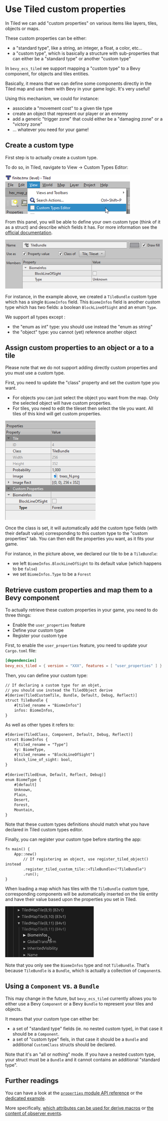 # Use Tiled custom properties

In Tiled we can add "custom properties" on various items like layers, tiles, objects or maps.

These custom properties can be either:

- a "standard type", like a string, an integer, a float, a color, etc...
- a "custom type", which is basically a structure with sub-properties that can either be a "standard type" or another "custom type"

In `bevy_ecs_tiled` we support mapping a "custom type" to a Bevy component, for objects and tiles entities.

Basically, it means that we can define some components directly in the Tiled map and use them with Bevy in your game logic.
It's very useful!

Using this mechanism, we could for instance:

- associate a "movement cost" to a given tile type
- create an object that represent our player or an ennemy
- add a generic "trigger zone" that could either be a "damaging zone" or a "victory zone"
- ... whatever you need for your game!

## Create a custom type

First step is to actually create a custom type.

To do so, in Tiled, navigate to View -> Custom Types Editor:

![view-custom-types](images/properties_view-types.png)

From this panel, you will be able to define your own custom type (think of it as a struct) and describe which fields it has.
For more information see the [official documentation](https://doc.mapeditor.org/en/stable/manual/custom-properties/#custom-types).

![view-custom-types](images/properties_custom-type.png)

For instance, in the example above, we created a `TileBundle` custom type which has a single `BiomeInfos` field.
This `BiomeInfos` field is another custom type which has two fields: a boolean `BlockLineOfSight` and an enum `Type`.

We support all types except :

- the "enum as int" type: you should use instead the "enum as string"
- the "object" type: you cannot (yet) reference another object

## Assign custom properties to an object or a to a tile

Please note that we do not support adding directly custom properties and you must use a custom type.

First, you need to update the "class" property and set the custom type you want.

- For objects you can just select the object you want from the map. Only the selected object will have custom properties.
- For tiles, you need to edit the tileset then select the tile you want. All tiles of this kind will get custom properties.

![view-custom-types](images/properties_tile-properties.png)

Once the class is set, it will automatically add the custom type fields (with their default value) corresponding to this custom type to the "custom properties" tab.
You can then edit the properties you want, as it fits your game.

For instance, in the picture above, we declared our tile to be a `TileBundle`:

- we left `BiomeInfos.BlockLineOfSight` to its default value (which happens to be `false`)
- we set `BiomeInfos.Type` to be a `Forest`

## Retrieve custom properties and map them to a Bevy component

To actually retrieve these custom properties in your game, you need to do three things:

- Enable the `user_properties` feature
- Define your custom type
- Register your custom type

First, to enable the `user_properties` feature, you need to update your `Cargo.toml` file:

```toml
[dependencies]
bevy_ecs_tiled = { version = "XXX", features = [ "user_properties" ] }
```

Then, you can define your custom type:

```rust,no_run
// If declaring a custom type for an objet,
// you should use instead the TiledObject derive
#[derive(TiledCustomTile, Bundle, Default, Debug, Reflect)]
struct TileBundle {
    #[tiled_rename = "BiomeInfos"]
    infos: BiomeInfos,
}
```

As well as other types it refers to:

```rust,no_run
#[derive(TiledClass, Component, Default, Debug, Reflect)]
struct BiomeInfos {
    #[tiled_rename = "Type"]
    ty: BiomeType,
    #[tiled_rename = "BlockLineOfSight"]
    block_line_of_sight: bool,
}

#[derive(TiledEnum, Default, Reflect, Debug)]
enum BiomeType {
    #[default]
    Unknown,
    Plain,
    Desert,
    Forest,
    Mountain,
}
```

Note that these custom types definitions should match what you have declared in Tiled custom types editor.

Finally, you can register your custom type before starting the app:

```rust,no_run
fn main() {
    App::new()
        // If registering an object, use register_tiled_object() instead
        .register_tiled_custom_tile::<TileBundle>("TileBundle")
        .run();
}
```

When loading a map which has tiles with the `TileBundle` custom type, corresponding components will be automatically inserted on the tile entity and have their value based upon the properties you set in Tiled.

![view-custom-types](images/properties_inspector.png)

Note that you only see the `BiomeInfos` type and not `TileBundle`.
That's because `TileBundle` is a `Bundle`, which is actually a collection of `Component`s.

## Using a `Component` vs. a `Bundle`

This may change in the future, but `bevy_ecs_tiled` currently allows you to either use a Bevy `Component` or a Bevy `Bundle` to represent your tiles and objects.

It means that your custom type can either be:

- a set of "standard type" fields (ie. no nested custom type), in that case it should be a `Component`.
- a set of "custom type" fiels, in that case it should be a `Bundle` and additional `CustomClass` structs should be declared.

Note that it's an "all or nothing" mode.
If you have a nested custom type, your struct must be a `Bundle` and it cannot contains an additional "standard type".

## Further readings

You can have a look at the [`properties` module API reference](https://docs.rs/bevy_ecs_tiled/latest/bevy_ecs_tiled/properties/index.html) or the [dedicated example](https://github.com/adrien-bon/bevy_ecs_tiled/blob/main/examples/user_properties.rs).

More specifically, [which attributes can be used for derive macros](https://docs.rs/bevy_ecs_tiled/latest/bevy_ecs_tiled/properties/prelude/index.html) or [the content of observer events](https://docs.rs/bevy_ecs_tiled/latest/bevy_ecs_tiled/properties/events/index.html).
